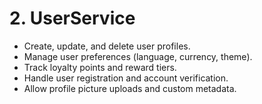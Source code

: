 # 2. UserService
- Create, update, and delete user profiles.
- Manage user preferences (language, currency, theme).
- Track loyalty points and reward tiers.
- Handle user registration and account verification.
- Allow profile picture uploads and custom metadata.
